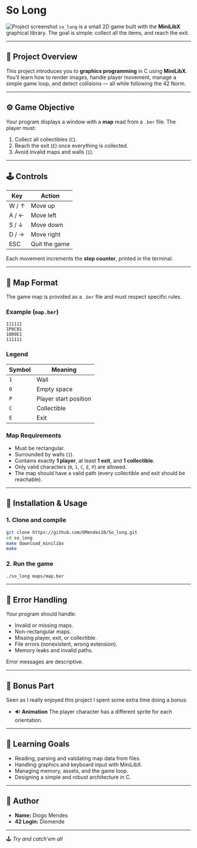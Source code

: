 # So Long

![Project screenshot](assets/so_long.png)
`so_long` is a small 2D game built with the **MiniLibX** graphical library.
The goal is simple: collect all the items, and reach the exit.

---

## 🧠 Project Overview

This project introduces you to **graphics programming** in C using **MiniLibX**.
You’ll learn how to render images, handle player movement, manage a simple game loop, and detect collisions — all while following the 42 Norm.

---

## ⚙️ Game Objective

Your program displays a window with a **map** read from a `.ber` file.
The player must:

1. Collect all collectibles (`C`).
2. Reach the exit (`E`) once everything is collected.
3. Avoid invalid maps and walls (`1`).

---

## 🕹️ Controls

| Key   | Action        |
| ----- | ------------- |
| W / ↑ | Move up       |
| A / ← | Move left     |
| S / ↓ | Move down     |
| D / → | Move right    |
| ESC   | Quit the game |

Each movement increments the **step counter**, printed in the terminal.

---

## 📄 Map Format

The game map is provided as a `.ber` file and must respect specific rules.

### Example (`map.ber`)

```
111111
1P0C01
1000E1
111111
```

### Legend

| Symbol | Meaning               |
| ------ | --------------------- |
| `1`    | Wall                  |
| `0`    | Empty space           |
| `P`    | Player start position |
| `C`    | Collectible           |
| `E`    | Exit                  |

### Map Requirements

* Must be rectangular.
* Surrounded by walls (`1`).
* Contains exactly **1 player**, at least **1 exit**, and **1 collectible**.
* Only valid characters (`0`, `1`, `C`, `E`, `P`) are allowed.
* The map should have a valid path (every collectible and exit should be reachable).

---

## 🧰 Installation & Usage

### 1. Clone and compile

```bash
git clone https://github.com/DMendes10/So_long.git
cd so_long
make download_minilibx
make 
```

### 2. Run the game

```bash
./so_long maps/map.ber
```

---


## 🧮 Error Handling

Your program should handle:

* Invalid or missing maps.
* Non-rectangular maps.
* Missing player, exit, or collectible.
* File errors (nonexistent, wrong extension).
* Memory leaks and invalid paths.

Error messages are descriptive.

---

## 🌟 Bonus Part

Seen as I really enjoyed this project I spent some extra time doing a bonus:

* 🔊 **Animation** The player character has a different sprite for each orientation.

---

## 🧠 Learning Goals

* Reading, parsing and validating map data from files.
* Handling graphics and keyboard input with MiniLibX.
* Managing memory, assets, and the game loop.
* Designing a simple and robust architecture in C.

---

## 👤 Author

* **Name:** Diogo Mendes
* **42 Login:** Diomende

---

🕹️ *Try and catch'em all*
